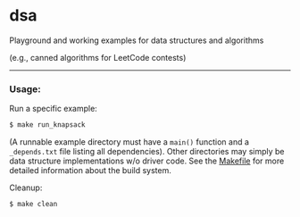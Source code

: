 # dsa
Playground and working examples for data structures and algorithms

(e.g., canned algorithms for LeetCode contests)

---

### Usage:

Run a specific example:
```bash
$ make run_knapsack
```
(A runnable example directory must have a `main()` function and a `_depends.txt` file listing all dependencies). Other directories may simply be data structure implementations w/o driver code. See the [Makefile][makefile] for more detailed information about the build system.

Cleanup:
```bash
$ make clean
```

[makefile]: ./Makefile
